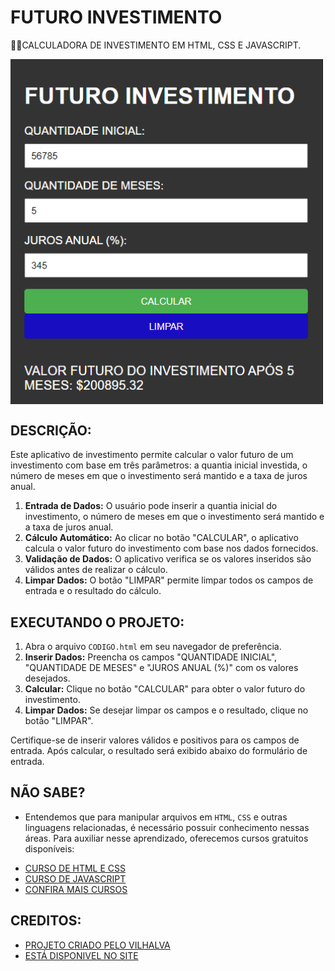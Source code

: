 # FUTURO INVESTIMENTO
👨‍🏫CALCULADORA DE INVESTIMENTO EM HTML, CSS E JAVASCRIPT.

<img src="FOTO.png" align="center" width="500"> <br>

## DESCRIÇÃO:
Este aplicativo de investimento permite calcular o valor futuro de um investimento com base em três parâmetros: a quantia inicial investida, o número de meses em que o investimento será mantido e a taxa de juros anual.

1. **Entrada de Dados:** O usuário pode inserir a quantia inicial do investimento, o número de meses em que o investimento será mantido e a taxa de juros anual.
2. **Cálculo Automático:** Ao clicar no botão "CALCULAR", o aplicativo calcula o valor futuro do investimento com base nos dados fornecidos.
3. **Validação de Dados:** O aplicativo verifica se os valores inseridos são válidos antes de realizar o cálculo.
4. **Limpar Dados:** O botão "LIMPAR" permite limpar todos os campos de entrada e o resultado do cálculo.

## EXECUTANDO O PROJETO:
1. Abra o arquivo `CODIGO.html` em seu navegador de preferência.
2. **Inserir Dados:** Preencha os campos "QUANTIDADE INICIAL", "QUANTIDADE DE MESES" e "JUROS ANUAL (%)" com os valores desejados.
3. **Calcular:** Clique no botão "CALCULAR" para obter o valor futuro do investimento.
4. **Limpar Dados:** Se desejar limpar os campos e o resultado, clique no botão "LIMPAR".

Certifique-se de inserir valores válidos e positivos para os campos de entrada. Após calcular, o resultado será exibido abaixo do formulário de entrada.

## NÃO SABE?
- Entendemos que para manipular arquivos em `HTML`, `CSS` e outras linguagens relacionadas, é necessário possuir conhecimento nessas áreas. Para auxiliar nesse aprendizado, oferecemos cursos gratuitos disponíveis:
* [CURSO DE HTML E CSS](https://github.com/VILHALVA/CURSO-DE-HTML-E-CSS)
* [CURSO DE JAVASCRIPT](https://github.com/VILHALVA/CURSO-DE-JAVASCRIPT)
* [CONFIRA MAIS CURSOS](https://github.com/VILHALVA?tab=repositories&q=+topic:CURSO)

## CREDITOS:
- [PROJETO CRIADO PELO VILHALVA](https://github.com/VILHALVA)
- [ESTÁ DISPONIVEL NO SITE](https://vilhalva.github.io/STYLER/STYLER.html)


